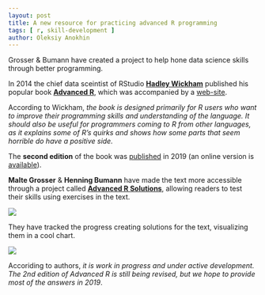 ```yaml
---
layout: post
title: A new resource for practicing advanced R programming
tags: [ r, skill-development ]
author: Oleksiy Anokhin
---
```


Grosser & Bumann have created a project to help hone data science skills through better programming. 

In 2014 the chief data sceintist of RStudio [**Hadley Wickham**](https://twitter.com/hadleywickham) published his popular book [**Advanced R**](https://www.amazon.com/dp/1466586966/ref=cm_sw_su_dp?tag=devtools-20), which was accompanied by a [web-site](http://adv-r.had.co.nz/). 

According to Wickham, _the book is designed primarily for R users who want to improve their programming skills and understanding of the language. It should also be useful for programmers coming to R from other languages, as it explains some of R’s quirks and shows how some parts that seem horrible do have a positive side._

The **second edition** of the book was [published](https://www.amazon.com/gp/product/0815384572/ref=as_li_tl?ie=UTF8&tag=hadlwick-20&camp=1789&creative=9325&linkCode=as2&creativeASIN=0815384572&linkId=9f8b9df5da858c12a5e9905aea66bf08) in 2019 (an online version is [available](https://adv-r.hadley.nz/)).

**Malte Grosser** & **Henning Bumann** have made the text more accessible through a project called [**Advanced R Solutions**](https://advanced-r-solutions.rbind.io/), 
allowing readers to test their skills using exercises in the text. 

![](https://advanced-r-solutions.rbind.io/images/advrs_cover.png)

They have tracked the progress creating solutions for the text, visualizing them in a cool chart.

![](https://advanced-r-solutions.rbind.io/index_files/figure-html/unnamed-chunk-1-1.png)

Accoriding to authors, _it is work in progress and under active development. The 2nd edition of Advanced R is still being revised, 
but we hope to provide most of the answers in 2019_.
